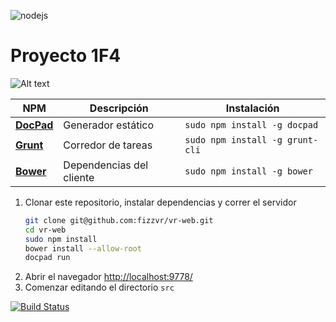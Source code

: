 ![nodejs](http://img4.uploadhouse.com/fileuploads/21496/21496034b167d7b8bdd44c0e0ee4571a1581ae17.png)

Proyecto 1F4
================

![Alt text](http://img8.uploadhouse.com/fileuploads/21439/21439888ad02f473d6b0307d3c9d0fd73670d8ee.jpg)


NPM | Descripción | Instalación
--- | --- | ---
[**DocPad**](http://docpad.org/) | Generador estático | `sudo npm install -g docpad`
[**Grunt**](http://gruntjs.com/) | Corredor de tareas | `sudo npm install -g grunt-cli`
[**Bower**](http://bower.io/) | Dependencias del cliente |`sudo npm install -g bower`

1. Clonar este repositorio, instalar dependencias y correr el servidor
	``` bash
	git clone git@github.com:fizzvr/vr-web.git
	cd vr-web
	sudo npm install
    bower install --allow-root
	docpad run
	```
1. Abrir el navegador [http://localhost:9778/](http://localhost:9778/)
1. Comenzar editando el directorio `src`

[![Build Status](http://img.shields.io/travis/fizzvr/vr-web/master.svg?style=flat)](https://travis-ci.org/fizzvr/vr-web)

